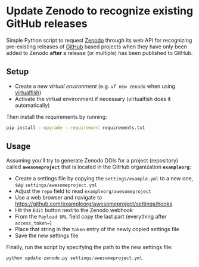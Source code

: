 # Update Zenodo to recognize existing GitHub releases

Simple Python script to request [Zenodo][1] through its web API for recognizing
pre-existing releases of [GitHub][2] based projects when they have only been
added to Zenodo **after** a release (or multiple) has been published to GitHub.

## Setup

* Create a new *virtual environment* (e.g. `vf new zenodo` when using
  [virtualfish][3])
* Activate the virtual environment if necessary (virtualfish does it
  automatically)

Then install the requirements by running:

```bash
pip install --upgrade --requirement requirements.txt
```

## Usage

Assuming you'll try to generate Zenodo DOIs for a project (repository) called
**`awesomeproject`** that is located in the GitHub organization
**`exampleorg`**:

* Create a settings file by copying the `settings/example.yml` to a new one, say
  `settings/awesomeproject.yml`
* Adjust the `repo` field to read `exampleorg/awesomeproject`
* Use a web browser and navigate to
  <https://github.com/exampleorg/awesomeproject/settings/hooks>
* Hit the `Edit` button next to the Zenodo webhook
* From the `Payload URL` field copy the last part (everything after
  `access_token=`)
* Place that string in the `token` entry of the newly copied settings file
* Save the new settings file

Finally, run the script by specifying the path to the new settings file:

```Python
python update-zenodo.py settings/awesomeproject.yml
```

[1]: https://zenodo.org
[2]: https://github.com
[3]: https://virtualfish.readthedocs.io
